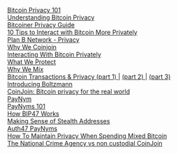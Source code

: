 <a href="https://www.youtube.com/playlist?list=PLIBmWVGQhizLrPjpFMN5bQdbOZRxCQXUg" target="_blank">Bitcoin Privacy 101</a>
<br>
<a href="https://medium.com/oxt-research/understanding-bitcoin-privacy-with-oxt-part-1-4-8177a40a5923" target="_blank">Understanding Bitcoin Privacy</a>
<br>
<a href="https://bitcoiner.guide/privacy/" target="_blank">Bitcoiner Privacy Guide</a>
<br>
<a href="https://bitcoiner.guide/privacytips/" target="_blank">10 Tips to Interact with Bitcoin More Privately</a>
<br>
<a href="https://planb.network/en/tutorials/privacy" target="_blank">Plan B Network - Privacy</a>
<br>
<a href="https://blog.samourai.is/why-we-coinjoin/" target="_blank">Why We Coinjoin</a>
<br>
<a href="https://foundationdevices.com/2022/05/interacting-with-bitcoin-privately/" target="_blank">Interacting With Bitcoin Privately</a>
<br>
<a href="https://foundationdevices.com/2023/01/what-we-protect/" target="_blank">What We Protect</a>
<br>
<a href="https://foundationdevices.com/2022/11/why-we-mix/" target="_blank">Why We Mix</a>
<br>
<a href="https://gist.github.com/LaurentMT/e758767ca4038ac40aaf" target="_blank">Bitcoin Transactions & Privacy (part 1) </a>
|
<a href="https://gist.github.com/LaurentMT/d361bca6dc52868573a2" target="_blank">(part 2) </a>
|
<a href="https://gist.github.com/LaurentMT/e8644d5bc903f02613c6" target="_blank">(part 3) </a>
<br>
<a href="https://medium.com/@laurentmt/introducing-boltzmann-85930984a159" target="_blank">Introducing Boltzmann</a>
<br>
<a href="https://bitcointalk.org/index.php?topic=279249.0" target="_blank">CoinJoin: Bitcoin privacy for the real world</a>
<br>
<a href="https://paynym.rs/" target="_blank">PayNym</a>
<br>
<a href="https://bitcoiner.guide/paynym/" target="_blank">PayNyms 101</a>
<br>
<a href="https://medium.com/@ottosch/how-bip47-works-ee641cc14bf3" target="_blank">How BIP47 Works</a>
<br>
<a href="https://foundationdevices.com/2023/02/making-sense-of-stealth-addresses/" target="_blank">Making Sense of Stealth Addresses</a>
<br>
<a href="https://blog.ronindojo.io/auth47-paynyms/" target="_blank">Auth47 PayNyms</a>
<br>
<a href="https://bitcoinmagazine.com/guides/how-to-spend-mixed-bitcoin-privately" target="_blank">How To Maintain Privacy When Spending Mixed Bitcoin</a>
<br>
<a href="https://medium.com/samourai-wallet/the-national-crime-agency-vs-non-custodial-coinjoin-1ebc4433c9a6" target="_blank">The National Crime Agency vs non custodial CoinJoin</a>